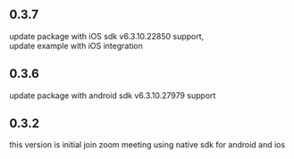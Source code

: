 
## 0.3.7
update package with iOS sdk v6.3.10.22850 support,  
update example with iOS integration

## 0.3.6
update package with android sdk v6.3.10.27979 support

## 0.3.2
this version is initial join zoom meeting using native sdk for android and ios